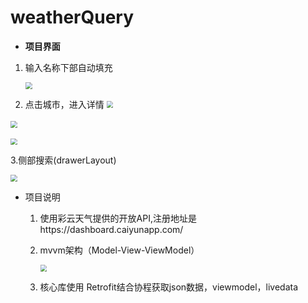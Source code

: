 # weatherQuery
* **项目界面**

1. 输入名称下部自动填充

    <img src="https://pic.imgdb.cn/item/621c6b1c2ab3f51d912d50b0.png" style="zoom:67%;" />

2. 点击城市，进入详情
    <img src="https://pic.imgdb.cn/item/621c6b572ab3f51d912de628.png" style="zoom:67%;" />

​   <img src="https://pic.imgdb.cn/item/621c6b9c2ab3f51d912e8a65.png" style="zoom:67%;" />


   <img src="https://pic.imgdb.cn/item/621c6b9c2ab3f51d912e8a65.png" style="zoom:67%;" />

3.侧部搜索(drawerLayout)

   <img src="https://pic.imgdb.cn/item/621c6c852ab3f51d9130963c.png" style="zoom:67%;" />

* 项目说明

  1. 使用彩云天气提供的开放API,注册地址是https://dashboard.caiyunapp.com/
  
  2. mvvm架构（Model-View-ViewModel）
  
     <img src="https://pic.imgdb.cn/item/621c76b12ab3f51d914484db.png" style="zoom: 67%;" />
  
  3. 核心库使用 Retrofit结合协程获取json数据，viewmodel，livedata
